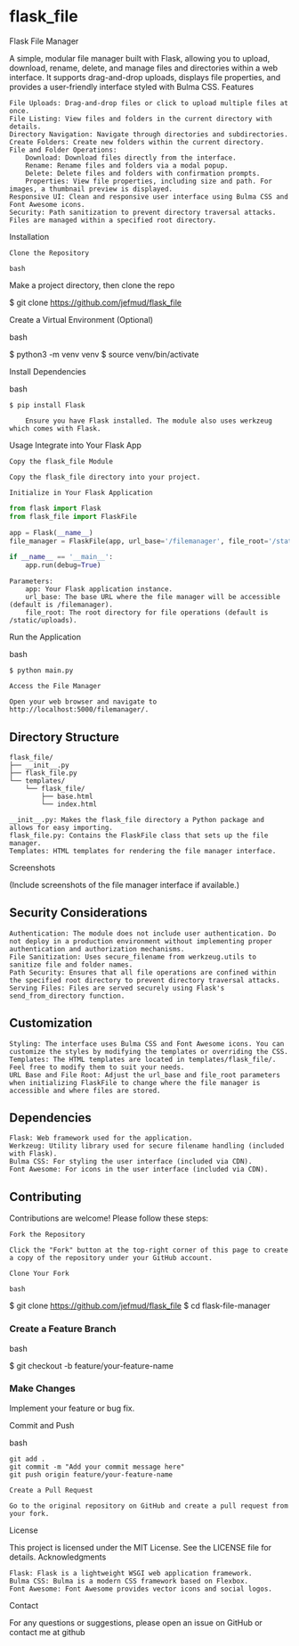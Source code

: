 # flask_file
Flask File Manager

A simple, modular file manager built with Flask, allowing you to upload, download, rename, delete, and manage files and directories within a web interface. It supports drag-and-drop uploads, displays file properties, and provides a user-friendly interface styled with Bulma CSS.
Features

    File Uploads: Drag-and-drop files or click to upload multiple files at once.
    File Listing: View files and folders in the current directory with details.
    Directory Navigation: Navigate through directories and subdirectories.
    Create Folders: Create new folders within the current directory.
    File and Folder Operations:
        Download: Download files directly from the interface.
        Rename: Rename files and folders via a modal popup.
        Delete: Delete files and folders with confirmation prompts.
        Properties: View file properties, including size and path. For images, a thumbnail preview is displayed.
    Responsive UI: Clean and responsive user interface using Bulma CSS and Font Awesome icons.
    Security: Path sanitization to prevent directory traversal attacks. Files are managed within a specified root directory.

Installation

    Clone the Repository

    bash

Make a project directory, then clone the repo

$ git clone https://github.com/jefmud/flask_file

Create a Virtual Environment (Optional)

bash

$ python3 -m venv venv
$ source venv/bin/activate

Install Dependencies

bash

    $ pip install Flask

        Ensure you have Flask installed. The module also uses werkzeug which comes with Flask.

Usage
Integrate into Your Flask App

    Copy the flask_file Module

    Copy the flask_file directory into your project.

    Initialize in Your Flask Application

    
```python
from flask import Flask
from flask_file import FlaskFile

app = Flask(__name__)
file_manager = FlaskFile(app, url_base='/filemanager', file_root='/static/uploads')

if __name__ == '__main__':
    app.run(debug=True)
```

    Parameters:
        app: Your Flask application instance.
        url_base: The base URL where the file manager will be accessible (default is /filemanager).
        file_root: The root directory for file operations (default is /static/uploads).

Run the Application

bash

    $ python main.py

    Access the File Manager

    Open your web browser and navigate to http://localhost:5000/filemanager/.

## Directory Structure

```
flask_file/
├── __init__.py
├── flask_file.py
└── templates/
    └── flask_file/
        ├── base.html
        └── index.html
```

    __init__.py: Makes the flask_file directory a Python package and allows for easy importing.
    flask_file.py: Contains the FlaskFile class that sets up the file manager.
    Templates: HTML templates for rendering the file manager interface.

Screenshots

(Include screenshots of the file manager interface if available.)

## Security Considerations

    Authentication: The module does not include user authentication. Do not deploy in a production environment without implementing proper authentication and authorization mechanisms.
    File Sanitization: Uses secure_filename from werkzeug.utils to sanitize file and folder names.
    Path Security: Ensures that all file operations are confined within the specified root directory to prevent directory traversal attacks.
    Serving Files: Files are served securely using Flask's send_from_directory function.

## Customization

    Styling: The interface uses Bulma CSS and Font Awesome icons. You can customize the styles by modifying the templates or overriding the CSS.
    Templates: The HTML templates are located in templates/flask_file/. Feel free to modify them to suit your needs.
    URL Base and File Root: Adjust the url_base and file_root parameters when initializing FlaskFile to change where the file manager is accessible and where files are stored.

## Dependencies

    Flask: Web framework used for the application.
    Werkzeug: Utility library used for secure filename handling (included with Flask).
    Bulma CSS: For styling the user interface (included via CDN).
    Font Awesome: For icons in the user interface (included via CDN).

## Contributing

Contributions are welcome! Please follow these steps:

    Fork the Repository

    Click the "Fork" button at the top-right corner of this page to create a copy of the repository under your GitHub account.

    Clone Your Fork

    bash

$ git clone https://github.com/jefmud/flask_file
$ cd flask-file-manager

### Create a Feature Branch

bash

$ git checkout -b feature/your-feature-name

### Make Changes

Implement your feature or bug fix.

Commit and Push

bash

    git add .
    git commit -m "Add your commit message here"
    git push origin feature/your-feature-name

    Create a Pull Request

    Go to the original repository on GitHub and create a pull request from your fork.

License

This project is licensed under the MIT License. See the LICENSE file for details.
Acknowledgments

    Flask: Flask is a lightweight WSGI web application framework.
    Bulma CSS: Bulma is a modern CSS framework based on Flexbox.
    Font Awesome: Font Awesome provides vector icons and social logos.

Contact

For any questions or suggestions, please open an issue on GitHub or contact me at github
